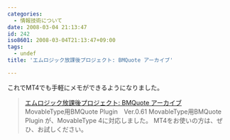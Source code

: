 ```yaml
---
categories:
  - 情報技術について
date: 2008-03-04 21:13:47
id: 242
iso8601: 2008-03-04T21:13:47+09:00
tags:
  - undef
title: 'エムロジック放課後プロジェクト: BMQuote アーカイブ'

---
```


これでMT4でも手軽にメモができるようになりました。
<blockquote><div class="quotetitle"><a title="エムロジック放課後プロジェクト: BMQuote アーカイブ" href="http://labs.m-logic.jp/cat2/bmquote/" target="_blank">エムロジック放課後プロジェクト: BMQuote アーカイブ</a></div>
MovableType用BMQuote Plugin　Ver.0.61
MovableType用BMQuote Plugin が、MovableType 4に対応しました。
MT4をお使いの方は、ぜひ、お試しください。
</blockquote>
    	